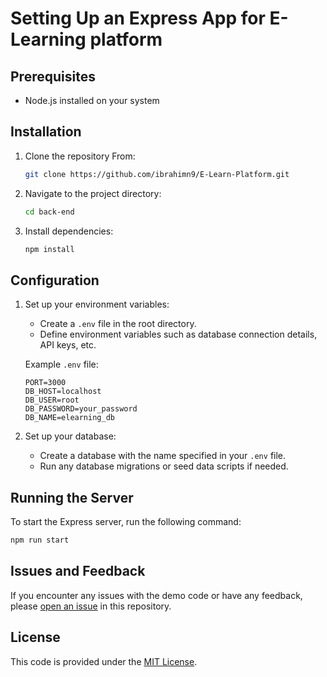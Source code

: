 # Setting Up an Express App for E-Learning platform

## Prerequisites
- Node.js installed on your system


## Installation

1. Clone the repository From:
    ```bash
    git clone https://github.com/ibrahimn9/E-Learn-Platform.git
    ```

2. Navigate to the project directory:
    ```bash
    cd back-end
    ```

3. Install dependencies:
    ```bash
    npm install
    ```

## Configuration

1. Set up your environment variables:
    - Create a `.env` file in the root directory.
    - Define environment variables such as database connection details, API keys, etc.

    Example `.env` file:
    ```
    PORT=3000
    DB_HOST=localhost
    DB_USER=root
    DB_PASSWORD=your_password
    DB_NAME=elearning_db
    ```

2. Set up your database:
    - Create a database with the name specified in your `.env` file.
    - Run any database migrations or seed data scripts if needed.

## Running the Server

To start the Express server, run the following command:
```bash
npm run start
```


## Issues and Feedback

If you encounter any issues with the demo code or have any feedback, please [open an issue](https://github.com/ibrahimn9/E-Learn-Platform/issues) in this repository.

## License

This  code is provided under the [MIT License](LICENSE).